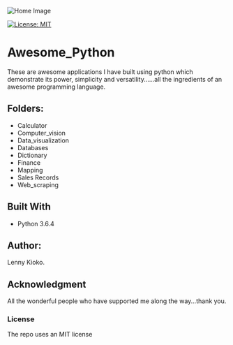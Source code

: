 ![Home Image](https://raw.github.com/lennykioko/Awesome_Python/master/python.jpg)

[![License: MIT](https://img.shields.io/badge/License-MIT-yellow.svg)](https://opensource.org/licenses/MIT)

# Awesome_Python
These are awesome applications I have built using python which demonstrate its power, simplicity and versatility......all the ingredients of an awesome programming language.

## Folders:
* Calculator
* Computer_vision
* Data_visualization
* Databases
* Dictionary
* Finance
* Mapping
* Sales Records
* Web_scraping

## Built With
* Python 3.6.4

## Author:
Lenny Kioko.

## Acknowledgment
All the wonderful people who have supported me along the way...thank you.

### License
The repo uses an MIT license
